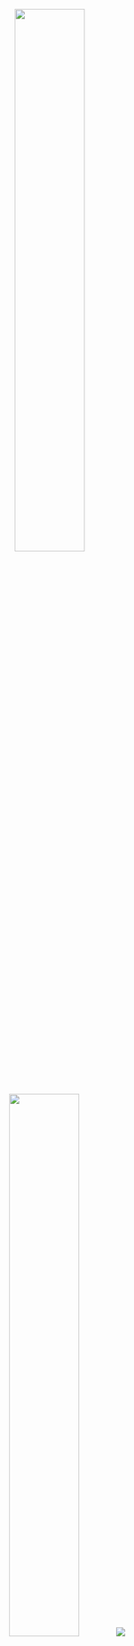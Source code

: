 <p align="center">
  <img height="50%" width="auto" src ="https://github-readme-stats.vercel.app/api?username=gustuxd&show_icons=true&count_private=true&theme=darcula&hide_border=true&hide=issues,contribs&bg_color=00000000">
  <img height="50%" width="auto" src ="https://github-readme-stats.vercel.app/api/top-langs/?username=gustuxd&layout=compact&hide_border=true&theme=darcula&bg_color=00000000&langs_count=6&hide=css">
  <img src ="https://github-readme-streak-stats.herokuapp.com?user=gustuxd&theme=darcula&hide_border=true&background=FFFFFF00">
</p>

<!--
**gustuxd/gustuxd** is a ✨ _special_ ✨ repository because its `README.md` (this file) appears on your GitHub profile.

Here are some ideas to get you started:

- 🔭 I’m currently working on ...
- 🌱 I’m currently learning ...
- 👯 I’m looking to collaborate on ...
- 🤔 I’m looking for help with ...
- 💬 Ask me about ...
- 📫 How to reach me: ...
- 😄 Pronouns: ...
- ⚡ Fun fact: ...
-->
